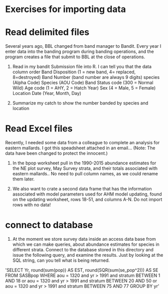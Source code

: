 # Exercises for importing data

# Read delimited files
Several years ago, BBL changed from band manager to Bandit. Every year I enter data into the banding program during banding operations, and the program creates a file that submit to BBL at the close of operations.  

1. Read in my bandit Submission file into R.  I can tell you that the data column order 
Band Disposition (1 = new band, 4= replaced, 8=destroyed)
Band Number (band number are always 9 digits)
species (Alpha Code)
Species (AOU Code)
Band Status code (300 = Normal Wild)
Age code (1 = AHY, 2 = Hatch Year)
Sex (4 = Male, 5 = Female)
Location
Date (Year, Month, Day)

1. Summarize my catch to show the number banded by species and location

# Read Excel files
Recently, I needed some data from a colleague to complete an analysis for eastern mallards. I got this speadsheet attached in an email... (Note: The data have been changed to protect the innocent.)

1. In the bpop worksheet pull in the 1990-2015 abundance estimates for the  NE plot survey, May Survey strata, and their totals associated with eastern mallards..  No need to pull column names, as we could rename them later.

1. We also want to crate a second data frame that has the information associated with model parameters used for AHM model updating, found on the updating worksheet, rows 18-51, and columns A-N.  Do not import rows with no data!  

# connect to database

1. At the moment we store survey data inside an access data base from which we can make queries, about abundance estimates for species in different strata.  Connect to the database stored in this directory and issue the following query, and examine the results.  Just by looking at the SQL string, can you tell what is being returned.

'SELECT Yr, round(sum(pop)) AS EST, round(SQR(sum(se_pop^2))) AS SE FROM SASBpop
WHERE aou = 1320 and yr > 1991 and stratum BETWEEN 1 AND 18 or aou = 1320 and
yr > 1991 and stratum BETWEEN 20 AND 50 or aou = 1320 and yr > 1991 and stratum BETWEEN 75 AND 77
GROUP BY yr'


